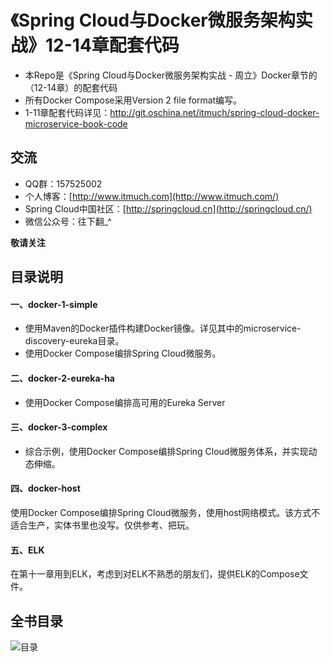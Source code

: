 # 《Spring Cloud与Docker微服务架构实战》12-14章配套代码

- 本Repo是《Spring Cloud与Docker微服务架构实战 - 周立》Docker章节的（12-14章）的配套代码
- 所有Docker Compose采用Version 2 file format编写。
- 1-11章配套代码详见：<http://git.oschina.net/itmuch/spring-cloud-docker-microservice-book-code>




## 交流

- QQ群：157525002
- 个人博客：[http://www.itmuch.com](http://www.itmuch.com/)
- Spring Cloud中国社区：[http://springcloud.cn](http://springcloud.cn/)
- 微信公众号：往下翻_^


**敬请关注**




## 目录说明

#### 一、docker-1-simple

* 使用Maven的Docker插件构建Docker镜像。详见其中的microservice-discovery-eureka目录。
* 使用Docker Compose编排Spring Cloud微服务。



#### 二、docker-2-eureka-ha

* 使用Docker Compose编排高可用的Eureka Server



####  三、docker-3-complex

* 综合示例，使用Docker Compose编排Spring Cloud微服务体系，并实现动态伸缩。


#### 四、docker-host

使用Docker Compose编排Spring Cloud微服务，使用host网络模式。该方式不适合生产，实体书里也没写。仅供参考、把玩。

#### 五、ELK

在第十一章用到ELK，考虑到对ELK不熟悉的朋友们，提供ELK的Compose文件。



## 全书目录

![目录](http://git.oschina.net/itmuch/spring-cloud-docker-microservice-book-code/raw/master/ad/catalog.png)